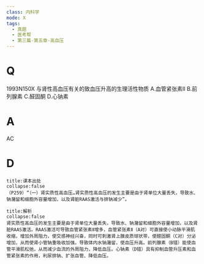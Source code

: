 ```yaml
---
class: 内科学
mode: X
tags:
  - 真题
  - 医考帮
  - 第三篇-第五章-高血压
---
```


# Q
1993N150X 与肾性高血压有关的致血压升高的生理活性物质
A.血管紧张素Ⅱ
B.前列腺素
C.醛固酮
D.心钠素

# A
AC
# D
```ad-note
title:课本出处
collapse:false
（P259）“（一）肾实质性高血压…肾实质性高血压的发生主要是由于肾单位大量丢失，导致水、钠潴留和细胞外容量增加，以及肾脏RAAS激活与排钠减少”。
```

```ad-summary
title:解析
collapse:false
肾实质性高血压的发生主要是由于肾单位大量丢失，导致水、钠潴留和细胞外容量增加，以及肾脏RAAS激活。RAAS激活可导致血管紧张素Ⅱ增多，血管紧张素Ⅱ（A对）可直接使小动脉平滑肌收缩，增加外周阻力，使交感神经兴奋，同时可刺激肾上腺皮质球状带，使醛固酮（C对）分泌增加，从而使肾小管钠重吸收加强，导致体内水钠潴留，使血压升高。前列腺素（B错）能使血管平滑肌松弛，从而减少血流的外周阻力，降低血压。心钠素（D错）具有抑制血管升压素和血管紧张素的作用，利尿排钠、扩张血管、降低血压。
```

